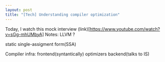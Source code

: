 ```yaml
---
layout: post
title: "[Tech] Understanding compiler optimization"
---
```


Today, I watch this mock interview (link)[https://www.youtube.com/watch?v=sGg-mhUMbyA]
Notes:
LLVM ?

static single-assigment form(SSA)

Compiler infra:
frontend(syntantically)
optimizers
backend(talks to IS)
